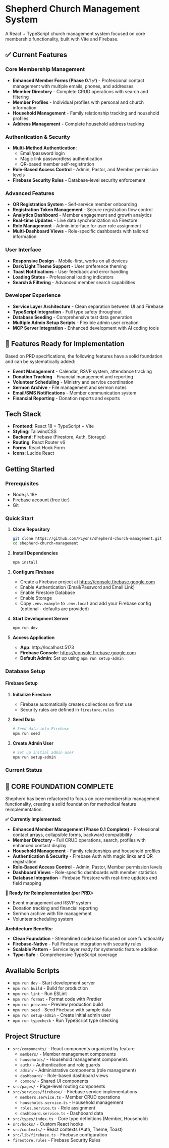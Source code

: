 # Shepherd Church Management System

A React + TypeScript church management system focused on core membership functionality, built with Vite and Firebase.

## ✅ Current Features

### Core Membership Management
- **Enhanced Member Forms (Phase 0.1 ✅)** - Professional contact management with multiple emails, phones, and addresses
- **Member Directory** - Complete CRUD operations with search and filtering
- **Member Profiles** - Individual profiles with personal and church information
- **Household Management** - Family relationship tracking and household profiles
- **Address Management** - Complete household address tracking

### Authentication & Security
- **Multi-Method Authentication**:
  - Email/password login
  - Magic link passwordless authentication
  - QR-based member self-registration
- **Role-Based Access Control** - Admin, Pastor, and Member permission levels
- **Firebase Security Rules** - Database-level security enforcement

### Advanced Features
- **QR Registration System** - Self-service member onboarding
- **Registration Token Management** - Secure registration flow control
- **Analytics Dashboard** - Member engagement and growth analytics
- **Real-time Updates** - Live data synchronization via Firestore
- **Role Management** - Admin interface for user role assignment
- **Multi-Dashboard Views** - Role-specific dashboards with tailored information

### User Interface
- **Responsive Design** - Mobile-first, works on all devices
- **Dark/Light Theme Support** - User preference theming
- **Toast Notifications** - User feedback and error handling
- **Loading States** - Professional loading indicators
- **Search & Filtering** - Advanced member search capabilities

### Developer Experience
- **Service Layer Architecture** - Clean separation between UI and Firebase
- **TypeScript Integration** - Full type safety throughout
- **Database Seeding** - Comprehensive test data generation
- **Multiple Admin Setup Scripts** - Flexible admin user creation
- **MCP Server Integration** - Enhanced development with AI coding tools

## 🚀 Features Ready for Implementation

Based on PRD specifications, the following features have a solid foundation and can be systematically added:

- **Event Management** - Calendar, RSVP system, attendance tracking
- **Donation Tracking** - Financial management and reporting
- **Volunteer Scheduling** - Ministry and service coordination
- **Sermon Archive** - File management and sermon notes
- **Email/SMS Notifications** - Member communication system
- **Financial Reporting** - Donation reports and exports

## Tech Stack

- **Frontend**: React 18 + TypeScript + Vite
- **Styling**: TailwindCSS
- **Backend**: Firebase (Firestore, Auth, Storage)
- **Routing**: React Router v6
- **Forms**: React Hook Form
- **Icons**: Lucide React

## Getting Started

### Prerequisites
- Node.js 18+
- Firebase account (free tier)
- Git

### Quick Start

1. **Clone Repository**
   ```bash
   git clone https://github.com/PLyons/shepherd-church-management.git
   cd shepherd-church-management
   ```

2. **Install Dependencies**
   ```bash
   npm install
   ```

3. **Configure Firebase**
   - Create a Firebase project at https://console.firebase.google.com
   - Enable Authentication (Email/Password and Email Link)
   - Enable Firestore Database
   - Enable Storage
   - Copy `.env.example` to `.env.local` and add your Firebase config (optional - defaults are provided)

4. **Start Development Server**
   ```bash
   npm run dev
   ```

5. **Access Application**
   - **App**: http://localhost:5173
   - **Firebase Console**: https://console.firebase.google.com
   - **Default Admin**: Set up using `npm run setup-admin`

### Database Setup

#### Firebase Setup
1. **Initialize Firestore**
   - Firebase automatically creates collections on first use
   - Security rules are defined in `firestore.rules`

2. **Seed Data**
   ```bash
   # Seed data into Firebase
   npm run seed
   ```

3. **Create Admin User**
   ```bash
   # Set up initial admin user
   npm run setup-admin
   ```

### Current Status

## 🎯 **CORE FOUNDATION COMPLETE**

Shepherd has been refactored to focus on core membership management functionality, creating a solid foundation for methodical feature reimplementation.

**✅ Currently Implemented:**
- **Enhanced Member Management (Phase 0.1 Complete)** - Professional contact arrays, collapsible forms, backward compatibility
- **Member Directory** - Full CRUD operations, search, profiles with enhanced contact display
- **Household Management** - Family relationships and household profiles  
- **Authentication & Security** - Firebase Auth with magic links and QR registration
- **Role-Based Access Control** - Admin, Pastor, Member permission levels
- **Dashboard Views** - Role-specific dashboards with member statistics
- **Database Integration** - Firebase Firestore with real-time updates and field mapping

**🚀 Ready for Reimplementation (per PRD):**
- Event management and RSVP system
- Donation tracking and financial reporting
- Sermon archive with file management
- Volunteer scheduling system

**Architecture Benefits:**
- **Clean Foundation** - Streamlined codebase focused on core functionality
- **Firebase-Native** - Full Firebase integration with security rules
- **Scalable Pattern** - Service layer ready for systematic feature addition
- **Type-Safe** - Comprehensive TypeScript coverage


## Available Scripts

- `npm run dev` - Start development server
- `npm run build` - Build for production
- `npm run lint` - Run ESLint
- `npm run format` - Format code with Prettier
- `npm run preview` - Preview production build
- `npm run seed` - Seed Firebase with sample data
- `npm run setup-admin` - Create initial admin user
- `npm run typecheck` - Run TypeScript type checking

## Project Structure

- `src/components/` - React components organized by feature
  - `members/` - Member management components
  - `households/` - Household management components
  - `auth/` - Authentication and role guards
  - `admin/` - Administrative components (role management)
  - `dashboard/` - Role-based dashboard views
  - `common/` - Shared UI components
- `src/pages/` - Page-level routing components
- `src/services/firebase/` - Firebase service implementations
  - `members.service.ts` - Member CRUD operations
  - `households.service.ts` - Household management
  - `roles.service.ts` - Role assignment
  - `dashboard.service.ts` - Dashboard data
- `src/types/index.ts` - Core type definitions (Member, Household)
- `src/hooks/` - Custom React hooks
- `src/contexts/` - React contexts (Auth, Theme, Toast)
- `src/lib/firebase.ts` - Firebase configuration
- `firestore.rules` - Firebase Security Rules

